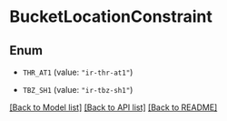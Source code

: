 # BucketLocationConstraint

## Enum


* `THR_AT1` (value: `"ir-thr-at1"`)

* `TBZ_SH1` (value: `"ir-tbz-sh1"`)


[[Back to Model list]](../README.md#documentation-for-models) [[Back to API list]](../README.md#documentation-for-api-endpoints) [[Back to README]](../README.md)


